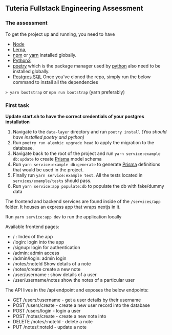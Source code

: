 ## Tuteria Fullstack Engineering Assessment

### The assessment

To get the project up and running, you need to have

- [Node](https://nodejs.org/en/)
- [Lerna](https://github.com/lerna/lerna),
- [npm](https://www.npmjs.com/get-npm) or [yarn](https://classic.yarnpkg.com/en/docs/install) installed globally.
- [Python3](https://www.python.org/downloads/)
- [poetry](https://python-poetry.org/) which is the package manager used by [python](https://github.com/Tuteria/Frontend-Assessment/blob/master) also need to be installed globally.
- [Postgres SQL](https://www.postgresql.org/download/)
  Once you've cloned the repo, simply run the below command to install all the dependencies

`> yarn bootstrap` or `npm run bootstrap` (yarn preferably)

### First task

**Update start.sh to have the correct credentials of your postgres installation**

1. Navigate to the `data-layer` directory and run `poetry install` *(You should have installed poetry and python)*
2. Run `poetry run alembic upgrade head` to apply the migration to the database.
3. Navigate back to the root of the project and run `yarn service:example db:update` to create [Prisma](https://www.prisma.io/docs/) model schema
4. Run `yarn service:example db:generate` to generate [Prisma](https://www.prisma.io/docs/) definitions that would be used in the project.
5. Finally run `yarn service:example test`. All the tests located in `services/example/tests` should pass.
6. Run `yarn service:app populate:db` to populate the db with fake/dummy data

The frontend and backend services are found inside of the `/services/app` folder. It houses an express app that wraps nextjs in it.

Run `yarn service:app dev` to run the application locally

Available frontend pages:

- / : Index of the app
- /login: login into the app
- /signup: login for authentication
- /admin: admin access
- /admin/login: admin login
- /notes/:noteId Show details of a note
- /notes/create create a new note
- /user/username : show details of a user
- /user/username/notes show the notes of a particular user

The API lives in the /api endpoint and exposes the below endpoints:

- GET /users/:username - get a user details by their username
- POST /users/create - create a new user record into the database
- POST /users/login - login a user
- POST /notes/create - create a new note into
- DELETE /notes/:noteId - delete a note
- PUT /notes/:noteId - update a note
